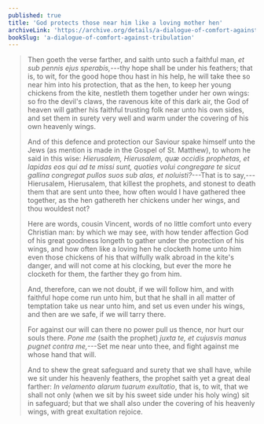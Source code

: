 ```yaml
---
published: true
title: 'God protects those near him like a loving mother hen'
archiveLink: 'https://archive.org/details/a-dialogue-of-comfort-against-tribulation-by-st-thomas-more/page/112'
bookSlug: 'a-dialogue-of-comfort-against-tribulation'
---
```


> Then goeth the verse farther, and saith unto such a faithful man, *et sub pennis ejus sperabis,*---thy hope shall be under his feathers; that is, to wit, for the good hope thou hast in his help, he will take thee so near him into his protection, that as the hen, to keep her young chickens from the kite, nestleth them together under her own wings: so fro the devil's claws, the ravenous kite of this dark air, the God of heaven will gather his faithful trusting folk near unto his own sides, and set them in surety very well and warm under the covering of his own heavenly wings.
>
> And of this defence and protection our Saviour spake himself unto the Jews (as mention is made in the Gospel of St. Matthew), to whom he said in this wise: *Hierusalem, Hierusalem, quæ occidis prophetas, et lapidas eos qui ad te missi sunt, quoties volui congregare te sicut gallina congregat pullos suos sub alas, et noluisti?*---That is to say,---Hierusalem, Hierusalem, that killest the prophets, and stonest to death them that are sent unto thee, how often would I have gathered thee together, as the hen gathereth her chickens under her wings, and thou wouldest not?
>
> Here are words, cousin Vincent, words of no little comfort unto every Christian man: by which we may see, with how tender affection God of his great goodness longeth to gather under the protection of his wings, and how often like a loving hen he clocketh home unto him even those chickens of his that wilfully walk abroad in the kite's danger, and will not come at his clocking, but ever the more he clocketh for them, the farther they go from him.
>
> And, therefore, can we not doubt, if we will follow him, and with faithful hope come run unto him, but that he shall in all matter of temptation take us near unto him, and set us even under his wings, and then are we safe, if we will tarry there.
>
> For against our will can there no power pull us thence, nor hurt our souls there. *Pone me* (saith the prophet) *juxta te, et cujusvis manus pugnet contra me,*---Set me near unto thee, and fight against me whose hand that will.
>
> And to shew the great safeguard and surety that we shall have, while we sit under his heavenly feathers, the prophet saith yet a great deal farther: *In velamento alarum tuarum exultatio*, that is, to wit, that we shall not only (when we sit by his sweet side under his holy wing) sit in safeguard; but that we shall also under the covering of his heavenly wings, with great exultation rejoice.
